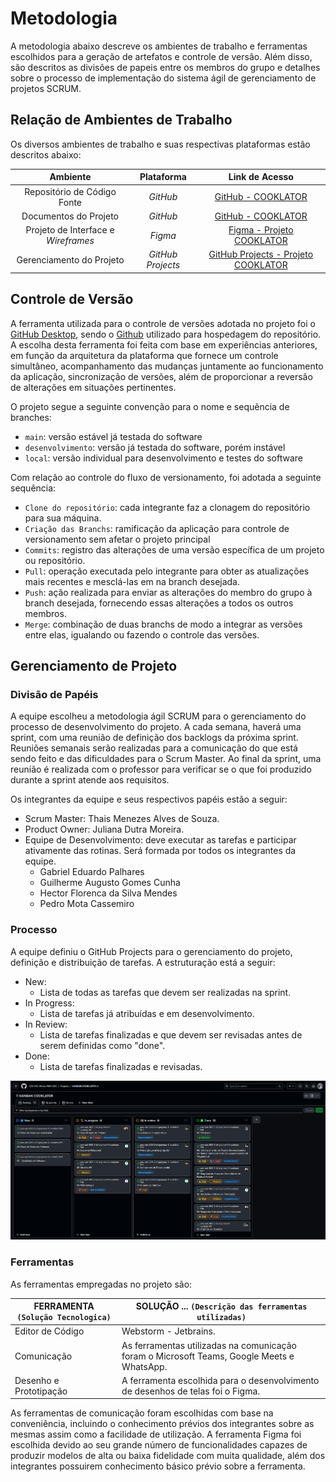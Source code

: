 
# Metodologia

A metodologia abaixo descreve os ambientes de trabalho e ferramentas escolhidos para a geração de artefatos e controle de versão. Além disso, são descritos as divisões de papeis entre os membros do grupo e detalhes sobre o processo de implementação do sistema ágil de gerenciamento de projetos SCRUM.

## Relação de Ambientes de Trabalho

Os diversos ambientes de trabalho e suas respectivas plataformas estão descritos abaixo: 

|Ambiente| Plataforma |Link de Acesso|
|:--------------------:|:------------------------------------:|:----------------------------------------:|
|Repositório de Código Fonte| <i>GitHub</i> |[GitHub - COOKLATOR](https://github.com/ICEI-PUC-Minas-PMV-ADS/pmv-ads-2023-2-e3-proj-mov-t1-cooklator)|
|Documentos do Projeto| <i>GitHub</i> |[GitHub - COOKLATOR](https://github.com/ICEI-PUC-Minas-PMV-ADS/pmv-ads-2023-2-e3-proj-mov-t1-cooklator/tree/main/docs)|
|Projeto de Interface e <i>Wireframes</i>| <i>Figma</i> |[Figma - Projeto COOKLATOR](https://www.figma.com/file/WcMIs1ypuhaKSn77klf9xH/Juliana-Dutra's-team-library?type=design&node-id=413-1692&mode=design&t=ALRUbKGwIRX0L9IO-0)|
|Gerenciamento do Projeto| <i>GitHub Projects</i> |[GitHub Projects - Projeto COOKLATOR](https://github.com/orgs/ICEI-PUC-Minas-PMV-ADS/projects/496)|

## Controle de Versão

A ferramenta utilizada para o controle de versões adotada no projeto foi o [GitHub Desktop](https://desktop.github.com/), sendo o [Github](https://github.com) utilizado para hospedagem do repositório. A escolha desta ferramenta foi feita com base em experiências anteriores, em função da arquitetura da plataforma que fornece um controle simultâneo,  acompanhamento das mudanças juntamente ao funcionamento da aplicação, sincronização de versões, além de proporcionar a reversão de alterações em situações pertinentes.

O projeto segue a seguinte convenção para o nome e sequência de branches:

- `main`: versão estável já testada do software
- `desenvolvimento`: versão já testada do software, porém instável
- `local`: versão individual para desenvolvimento e testes do software

Com relação ao controle do fluxo de versionamento, foi adotada a seguinte sequência: 

- `Clone do repositório`: cada integrante faz a clonagem do repositório para sua máquina.
- `Criação das Branchs`: ramificação da aplicação para controle de versionamento sem afetar o projeto principal
- `Commits`: registro das alterações de uma versão específica de um projeto ou repositório.
- `Pull`: operação executada pelo integrante para obter as atualizações mais recentes e mesclá-las em na branch desejada.
- `Push`: ação realizada para enviar as alterações do membro do grupo à branch desejada, fornecendo essas alterações a todos os outros membros.
- `Merge`: combinação de duas branchs de modo a integrar as versões entre elas, igualando ou fazendo o controle das versões.


## Gerenciamento de Projeto

### Divisão de Papéis

A equipe escolheu a metodologia ágil SCRUM para o gerenciamento do processo de desenvolvimento do projeto. A cada semana, haverá uma sprint, com uma reunião de definição dos backlogs da próxima sprint. Reuniões semanais serão realizadas para a comunicação do que está sendo feito e das dificuldades para o Scrum Master. Ao final da sprint, uma reunião é realizada com o professor para verificar se o que foi produzido durante a sprint atende aos requisitos.

Os integrantes da equipe e seus respectivos papéis estão a seguir:

* Scrum Master: Thais Menezes Alves de Souza.
* Product Owner: Juliana Dutra Moreira.
* Equipe de Desenvolvimento: deve executar as tarefas e participar ativamente das rotinas. Será formada por todos os integrantes da equipe.
  - Gabriel Eduardo Palhares
  - Guilherme Augusto Gomes Cunha
  - Hector Florenca da Silva Mendes
  - Pedro Mota Cassemiro
  
### Processo

A equipe definiu o GitHub Projects para o gerenciamento do projeto, definição e distribuição de tarefas. A estruturação está a seguir:

* New:
  - Lista de todas as tarefas que devem ser realizadas na sprint.
* In Progress:
  - Lista de tarefas já atribuídas e em desenvolvimento.
* In Review:
  - Lista de tarefas finalizadas e que devem ser revisadas antes de serem definidas como "done".
* Done:
  - Lista de tarefas finalizadas e revisadas.
 
![kaban 1](img/kanban.png)

### Ferramentas

As ferramentas empregadas no projeto são:

|FERRAMENTA `(Solução Tecnologica)`| SOLUÇÃO ... `(Descrição das ferramentas utilizadas)` |
|--------------------|-----------------------------------|
| Editor de Código | Webstorm - Jetbrains.|
| Comunicação | As ferramentas utilizadas na comunicação foram o Microsoft Teams, Google Meets e WhatsApp.|
|Desenho e Prototipação| A ferramenta escolhida para o desenvolvimento de desenhos de telas foi o Figma. |

As ferramentas de comunicação foram escolhidas com base na conveniência, incluindo o conhecimento prévios dos integrantes sobre as mesmas assim como a facilidade de utilização. A ferramenta Figma foi escolhida devido ao seu grande número de funcionalidades capazes de produzir modelos de alta ou baixa fidelidade com muita qualidade, além dos integrantes possuirem conhecimento básico prévio sobre a ferramenta.
